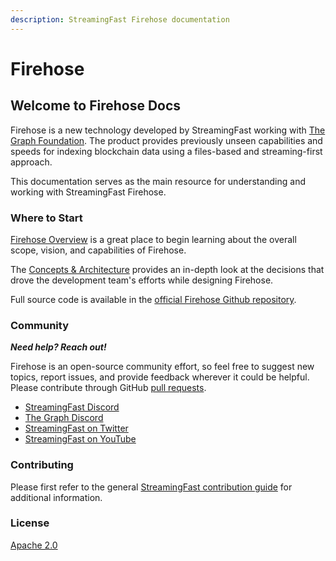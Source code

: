 ```yaml
---
description: StreamingFast Firehose documentation
---
```


# Firehose

## Welcome to Firehose Docs

Firehose is a new technology developed by StreamingFast working with [The Graph Foundation](https://thegraph.com/). The product provides previously unseen capabilities and speeds for indexing blockchain data using a files-based and streaming-first approach.

This documentation serves as the main resource for understanding and working with StreamingFast Firehose.

### Where to Start

[Firehose Overview](https://firehose.streamingfast.io/introduction/firehose-overview) is a great place to begin learning about the overall scope, vision, and capabilities of Firehose.

The [Concepts & Architecture](https://firehose.streamingfast.io/concepts-and-architeceture/components) provides an in-depth look at the decisions that drove the development team's efforts while designing Firehose.

Full source code is available in the [official Firehose Github repository](https://github.com/streamingfast/firehose).

### Community

_**Need help? Reach out!**_

Firehose is an open-source community effort, so feel free to suggest new topics, report issues, and provide feedback wherever it could be helpful. Please contribute through GitHub [pull requests](https://docs.github.com/en/pull-requests/collaborating-with-pull-requests/proposing-changes-to-your-work-with-pull-requests/about-pull-requests).

* [StreamingFast Discord](https://discord.gg/jZwqxJAvRs)
* [The Graph Discord](https://discord.gg/vtvv7FP)
* [StreamingFast on Twitter](https://twitter.com/streamingfastio)
* [StreamingFast on YouTube](https://www.youtube.com/c/streamingfast)

### Contributing

Please first refer to the general [StreamingFast contribution guide](https://github.com/streamingfast/streamingfast/blob/master/CONTRIBUTING.md) for additional information.

### License

[Apache 2.0](LICENSE/)
